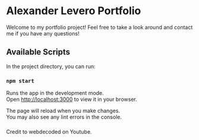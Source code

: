 # Alexander Levero Portfolio

Welcome to my portfolio project! Feel free to take a look around and contact me if you have any questions!

## Available Scripts

In the project directory, you can run:

### `npm start`

Runs the app in the development mode.\
Open [http://localhost:3000](http://localhost:3000) to view it in your browser.

The page will reload when you make changes.\
You may also see any lint errors in the console.

###

Credit to webdecoded on Youtube.
